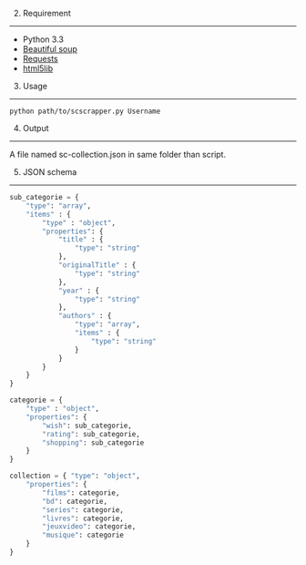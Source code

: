 2) Requirement
--------------

* Python 3.3
* [Beautiful soup][1]
* [Requests][2]
* [html5lib][3]

3) Usage
--------

```
python path/to/scscrapper.py Username
```

4) Output
---------

A file named sc-collection.json in same folder than script.

5) JSON schema
--------------

```python
sub_categorie = {
    "type": "array",
    "items" : {
        "type" : "object",
        "properties": {
            "title" : {
                "type": "string"
            },
            "originalTitle" : {
                "type": "string"
            },
            "year" : {
                "type": "string"
            },
            "authors" : {
                "type": "array",
                "items" : {
                    "type": "string"
                }
            }
        }
    }
}

categorie = {
    "type" : "object",
    "properties": {
        "wish": sub_categorie,
        "rating": sub_categorie,
        "shopping": sub_categorie
    }
}

collection = { "type": "object",
    "properties": {
        "films": categorie,
        "bd": categorie,
        "series": categorie,
        "livres": categorie,
        "jeuxvideo": categorie,
        "musique": categorie
    }
}
```

[1]: http://www.crummy.com/software/BeautifulSoup/bs4/doc/#installing-beautiful-soup
[2]: https://github.com/kennethreitz/requests
[3]: https://pypi.python.org/pypi/html5lib
